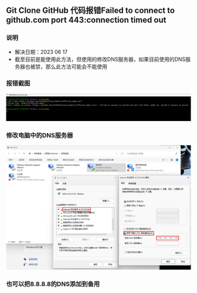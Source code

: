 ## Git Clone GitHub 代码报错Failed to connect to github.com port 443:connection timed out

### 说明
* 解决日期：2023 06 17
* 截至目前是能使用此方法，但使用的修改DNS服务器，如果目前使用的DNS服务器也被禁，那么此方法可能会不能使用

### 报错截图
![clone报错连接超时](../resource/git/git-clone报错连接超时.png)

### 修改电脑中的DNS服务器
![clone报错连接超时](../resource/git/git-修改dns解决git连接超时.png)

### 也可以把8.8.8.8的DNS添加到备用
